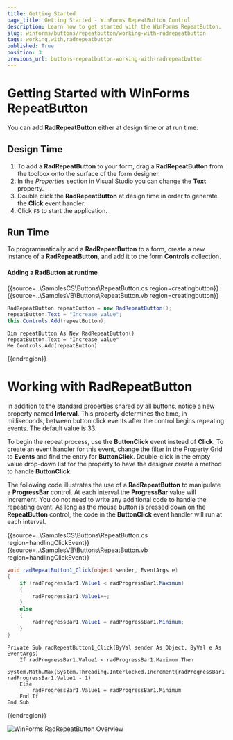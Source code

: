 ```yaml
---
title: Getting Started
page_title: Getting Started - WinForms RepeatButton Control
description: Learn how to get started with the WinForms RepeatButton.
slug: winforms/buttons/repeatbutton/working-with-radrepeatbutton
tags: working,with,radrepeatbutton
published: True
position: 3
previous_url: buttons-repeatbutton-working-with-radrepeatbutton
---
```


# Getting Started with WinForms RepeatButton

You can add __RadRepeatButton__ either at design time or at run time:

## Design Time

1. To add a __RadRepeatButton__ to your form, drag a __RadRepeatButton__ from the toolbox onto the surface of the form designer.
2. In the *Properties* section in Visual Studio you can change the __Text__ property.
3. Double click the __RadRepeatButton__ at design time in order to generate the __Click__ event handler.
4. Click `F5` to start the application.

## Run Time

To programmatically add a __RadRepeatButton__ to a form, create a new instance of a __RadRepeatButton__, and add it to the form __Controls__ collection.

#### Adding a RadButton at runtime 

{{source=..\SamplesCS\Buttons\RepeatButton.cs region=creatingbutton}} 
{{source=..\SamplesVB\Buttons\RepeatButton.vb region=creatingbutton}} 

````C#
RadRepeatButton repeatButton = new RadRepeatButton();
repeatButton.Text = "Increase value";
this.Controls.Add(repeatButton);

````
````VB.NET
Dim repeatButton As New RadRepeatButton()
repeatButton.Text = "Increase value"
Me.Controls.Add(repeatButton)

````

{{endregion}} 

# Working with RadRepeatButton

In addition to the standard properties shared by all buttons, notice a new property named __Interval__. This property determines the time, in milliseconds, between button click events after the control begins repeating events. The default value is 33.

To begin the repeat process, use the __ButtonClick__ event instead of __Click__. To create an event handler for this event, change the filter in the Property Grid to __Events__ and find the entry for __ButtonClick__. Double-click in the empty value drop-down list for the property to have the designer create a method to handle __ButtonClick__.

The following code illustrates the use of a __RadRepeatButton__ to manipulate a __ProgressBar__ control. At each interval the __ProgressBar__ value will increment. You do not need to write any additional code to handle the repeating event. As long as the mouse button is pressed down on the __RepeatButton__ control, the code in the __ButtonClick__ event handler will run at each interval. 


{{source=..\SamplesCS\Buttons\RepeatButton.cs region=handlingClickEvent}} 
{{source=..\SamplesVB\Buttons\RepeatButton.vb region=handlingClickEvent}} 

````C#
void radRepeatButton1_Click(object sender, EventArgs e)
{
    if (radProgressBar1.Value1 < radProgressBar1.Maximum)
    {
        radProgressBar1.Value1++;
    }
    else
    {
        radProgressBar1.Value1 = radProgressBar1.Minimum;
    }
}

````
````VB.NET
Private Sub radRepeatButton1_Click(ByVal sender As Object, ByVal e As EventArgs)
    If radProgressBar1.Value1 < radProgressBar1.Maximum Then
        System.Math.Max(System.Threading.Interlocked.Increment(radProgressBar1.Value1), radProgressBar1.Value1 - 1)
    Else
        radProgressBar1.Value1 = radProgressBar1.Minimum
    End If
End Sub

````

{{endregion}} 

![WinForms RadRepeatButton Overview](images/buttons-repeatbutton-overview001.gif)
